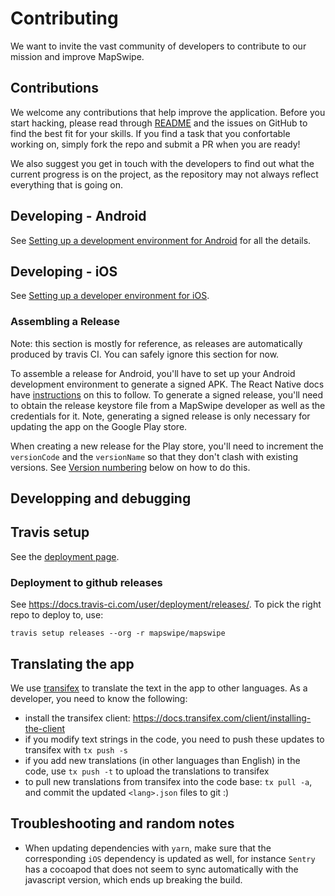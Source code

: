 # Contributing

We want to invite the vast community of developers to contribute to our mission and improve MapSwipe.

## Contributions

We welcome any contributions that help improve the application. Before you start hacking, please read through [README](README.md) and the issues on GitHub to find the best fit for your skills. If you find a task that you confortable working on, simply fork the repo and submit a PR when you are ready!

We also suggest you get in touch with the developers to find out what the current progress is on the project, as the repository may not always reflect everything that is going on.

## Developing - Android

See [Setting up a development environment for Android](docs/develop-android.md) for all the details.

## Developing - iOS

See [Setting up a developer environment for iOS](docs/develop-ios.md).

### Assembling a Release

Note: this section is mostly for reference, as releases are automatically produced by travis CI. You can safely ignore this section for now.

To assemble a release for Android, you'll have to set up your Android development environment to generate a signed APK. The React Native docs have [instructions](https://facebook.github.io/react-native/docs/signed-apk-android.html) on this to follow. To generate a signed release, you'll need to obtain the release keystore file from a MapSwipe developer as well as the credentials for it. Note, generating a signed release is only necessary for updating the app on the Google Play store.

When creating a new release for the Play store, you'll need to increment the `versionCode` and the `versionName` so that they don't clash with existing versions. See [Version numbering](#version-numbering) below on how to do this.

## Developping and debugging

## Travis setup

See the [deployment page](docs/deployment).

### Deployment to github releases

See https://docs.travis-ci.com/user/deployment/releases/. To pick the right repo to deploy to, use:

```
travis setup releases --org -r mapswipe/mapswipe
```

## Translating the app

We use [transifex](https://www.transifex.com/mapswipe/mapswipe-app/) to translate the text in the app to other languages. As a developer, you need to know the following:

- install the transifex client: https://docs.transifex.com/client/installing-the-client
- if you modify text strings in the code, you need to push these updates to transifex with `tx push -s`
- if you add new translations (in other languages than English) in the code, use `tx push -t` to upload the translations to transifex
- to pull new translations from transifex into the code base: `tx pull -a`, and commit the updated `<lang>.json` files to git :)

## Troubleshooting and random notes

- When updating dependencies with `yarn`, make sure that the corresponding `iOS` dependency is updated as well, for instance `Sentry` has a cocoapod that does not seem to sync automatically with the javascript version, which ends up breaking the build.
